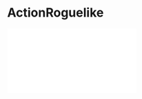# ActionRoguelike
<iframe src="//player.bilibili.com/player.html?aid=263247740&bvid=BV1Ke411N7M6&cid=907620843&page=1" scrolling="no" border="0" frameborder="no" framespacing="0" allowfullscreen="true"> </iframe>
